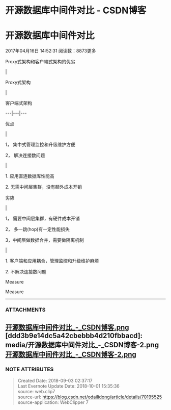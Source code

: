 # 开源数据库中间件对比 - CSDN博客

# 开源数据库中间件对比

2017年04月16日 14:52:31 阅读数：8873更多

Proxy式架构和客户端式架构的优劣

|

Proxy式架构

|

客户端式架构  
  
---|---|---  
  
优点

|

1， 集中式管理监控和升级维护方便

2， 解决连接数问题

|

1\. 应用直连数据库性能高

2\. 无需中间层集群，没有额外成本开销  
  
劣势

|

1， 需要中间层集群，有硬件成本开销

2， 多一跳(hop)有一定性能损失

3，中间层做数据合并，需要做隔离机制

|

1\. 客户端和应用耦合，管理监控和升级维护麻烦

2\. 不解决连接数问题  
  
Measure

Measure


---
### ATTACHMENTS
[b9bca4e9b2156bd84b522f759831909c]: media/开源数据库中间件对比_-_CSDN博客.png
[开源数据库中间件对比_-_CSDN博客.png](media/开源数据库中间件对比_-_CSDN博客.png)
[ddd3b9e14dc5a42cbebbb4d210fbbacd]: media/开源数据库中间件对比_-_CSDN博客-2.png
[开源数据库中间件对比_-_CSDN博客-2.png](media/开源数据库中间件对比_-_CSDN博客-2.png)
---
### NOTE ATTRIBUTES
>Created Date: 2018-09-03 02:37:17  
>Last Evernote Update Date: 2018-10-01 15:35:36  
>source: web.clip7  
>source-url: https://blog.csdn.net/odailidong/article/details/70195525  
>source-application: WebClipper 7  